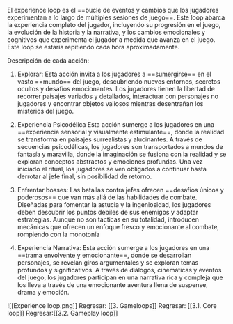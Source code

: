 
El experience loop es el ==bucle de eventos y cambios que los jugadores experimentan a lo largo de múltiples sesiones de juego==. Este loop abarca la experiencia completo del jugador, incluyendo su progresión en el juego, la evolución de la historia y la narrativa, y los cambios emocionales y cognitivos que experimenta el jugador a medida que avanza en el juego. Este loop se estaría repitiendo cada hora aproximadamente.

Descripción de cada acción:
1. Explorar:
Esta acción invita a los jugadores a ==sumergirse== en el vasto ==mundo== del juego, descubriendo nuevos entornos, secretos ocultos y desafíos emocionantes. Los jugadores tienen la libertad de recorrer paisajes variados y detallados, interactuar con personajes no jugadores y encontrar objetos valiosos mientras desentrañan los misterios del juego.

2. Experiencia Psicodélica
Esta acción sumerge a los jugadores en una ==experiencia sensorial y visualmente estimulante==, donde la realidad se transforma en paisajes surrealistas y alucinantes. A través de secuencias psicodélicas, los jugadores son transportados a mundos de fantasía y maravilla, donde la imaginación se fusiona con la realidad y se exploran conceptos abstractos y emociones profundas. Una vez iniciado el ritual, los jugadores se ven obligados a continuar hasta derrotar al jefe final, sin posibilidad de retorno.

3. Enfrentar bosses:
Las batallas contra jefes ofrecen ==desafíos únicos y poderosos== que van más allá de las habilidades de combate. Diseñadas para fomentar la astucia y la ingeniosidad, los jugadores deben descubrir los puntos débiles de sus enemigos y adaptar estrategias. Aunque no son tácticas en su totalidad, introducen mecánicas que ofrecen un enfoque fresco y emocionante al combate, rompiendo con la monotonía

4. Experiencia Narrativa:
Esta acción sumerge a los jugadores en una ==trama envolvente y emocionante==, donde se desarrollan personajes, se revelan giros argumentales y se exploran temas profundos y significativos. A través de diálogos, cinemáticas y eventos del juego, los jugadores participan en una narrativa rica y compleja que los lleva a través de una emocionante aventura llena de suspense, drama y emoción.

![[Experience loop.png]]
Regresar: [[3. Gameloops]]
Regresar: [[3.1. Core loop]]
Regresar:[[3.2. Gameplay loop]]